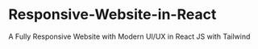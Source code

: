 # Responsive-Website-in-React
A Fully Responsive Website with Modern UI/UX in React JS with Tailwind
